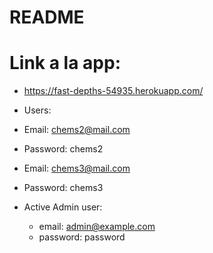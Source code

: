 # README


# Link a la app:

* https://fast-depths-54935.herokuapp.com/
* Users:

* Email: chems2@mail.com
* Password: chems2

* Email: chems3@mail.com
* Password: chems3

* Active Admin user:

    * email: admin@example.com 
    * password: password 